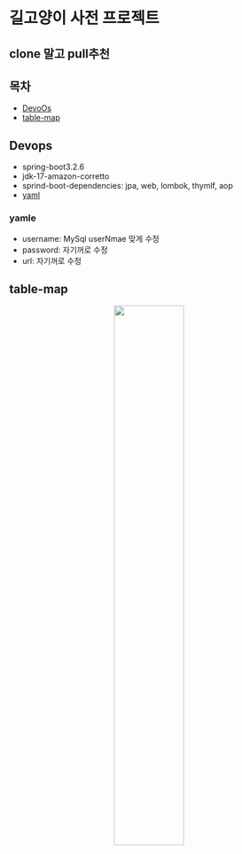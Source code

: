 # 길고양이 사전 프로젝트

## clone 말고 pull추천


## 목차 
 - [DevoOs](Devops)
 - [table-map](table-map)


## Devops
 - spring-boot3.2.6
 - jdk-17-amazon-corretto
 - sprind-boot-dependencies: jpa, web, lombok, thymlf, aop
 - [yaml](yaml)

### yamle
- username: MySql userNmae 맞게 수정
- password: 자기꺼로 수정
- url: 자기꺼로 수정

## table-map
 <div style="text-align: center;">
<img src="https://github.com/corinB/stray_cat_dictionary/assets/113911863/d2836644-b155-4175-a565-02f8ea6d0bd2" width="50%">
</div>


